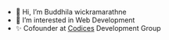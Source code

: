 - 👋 Hi, I’m Buddhila wickramarathne
- 👀 I’m interested in Web Development 
- ✨ Cofounder at [Codices](https://codices.dev/) Development Group
<!---- 💞️ I’m looking to collaborate on ...
- 🌱 I’m currently learning AI
w
w
w
w
w
w
w
w
w
w
w
w
w
w
w
w
w
w
w
w
w
w
w
w
w

- 📫 How to reach me by--->
<!---
Buddhila/Buddhila is a ✨ special ✨ repository because its `README.md` (this file) appears on your GitHub profile.
You can click the Preview link to take a look at your changes.
rsffyrfyfhgsrdhfyedhxc
--->
